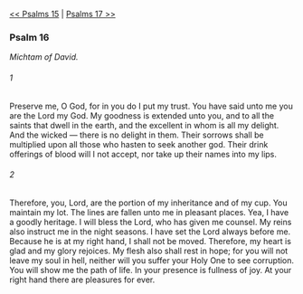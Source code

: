 [<< Psalms 15](Psalms%2015)  |  [Psalms 17 >>](Psalms%2017)

### Psalm 16

*Michtam of David.*

###### 1
Preserve me, O God, for in you do I put my trust. You have said unto me you are the Lord my God. My goodness is extended unto you, and to all the saints that dwell in the earth, and the excellent in whom is all my delight. And the wicked — there is no delight in them. Their sorrows shall be multiplied upon all those who hasten to seek another god. Their drink offerings of blood will I not accept, nor take up their names into my lips.

###### 2
Therefore, you, Lord, are the portion of my inheritance and of my cup. You maintain my lot. The lines are fallen unto me in pleasant places. Yea, I have a goodly heritage. I will bless the Lord, who has given me counsel. My reins also instruct me in the night seasons. I have set the Lord always before me. Because he is at my right hand, I shall not be moved. Therefore, my heart is glad and my glory rejoices. My flesh also shall rest in hope; for you will not leave my soul in hell, neither will you suffer your Holy One to see corruption. You will show me the path of life. In your presence is fullness of joy. At your right hand there are pleasures for ever.